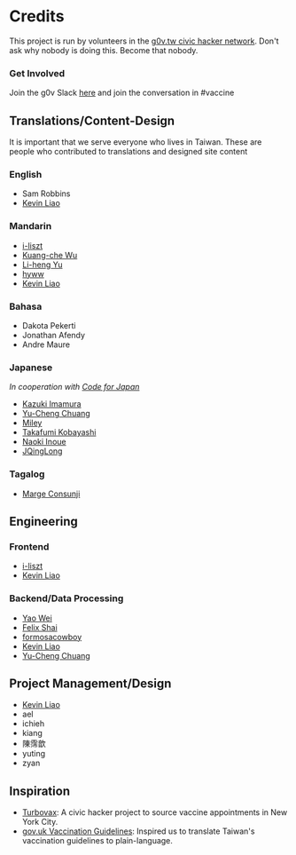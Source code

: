 # Credits

This project is run by volunteers in the [g0v.tw civic hacker network](https://g0v.tw). Don't ask why nobody is doing this. Become that nobody. 

### Get Involved
Join the g0v Slack [here](https://join.g0v.tw) and join the conversation in #vaccine

## Translations/Content-Design
It is important that we serve everyone who lives in Taiwan. These are people who contributed to translations and designed site content

### English
* Sam Robbins
* [Kevin Liao](http://liaokev.in)

### Mandarin
* [i-liszt](https://github.com/i-liszt)
* [Kuang-che Wu](https://github.com/kcwu)
* [Li-heng Yu](https://github.com/seadog007)
* [hyww](https://github.com/hyww)
* [Kevin Liao](http://liaokev.in)

### Bahasa

* Dakota Pekerti
* Jonathan Afendy
* Andre Maure

### Japanese
*In cooperation with [Code for Japan](https://www.code4japan.org/)*

* [Kazuki Imamura](https://github.com/kaizumaki)
* [Yu-Cheng Chuang](https://github.com/yorkxin)
* [Miley](https://github.com/mamisada)
* [Takafumi Kobayashi](https://github.com/takafumikobayashi)
* [Naoki Inoue](https://github.com/Naokii-i)
* [JQingLong](https://github.com/jqinglong) 


### Tagalog
*  [Marge Consunji](https://github.com/msunji) 

## Engineering
### Frontend
* [i-liszt](https://github.com/i-liszt)
* [Kevin Liao](http://liaokev.in)

### Backend/Data Processing

* [Yao Wei](https://github.com/medicalwei)
* [Felix Shai](https://github.com/felixshai)
* [formosacowboy](https://github.com/formosacowboy)
* [Kevin Liao](http://liaokev.in)
* [Yu-Cheng Chuang](https://github.com/yorkxin)

## Project Management/Design
* [Kevin Liao](http://liaokev.in)
* ael
* ichieh
* kiang
* 陳霈歆 
* yuting
* zyan

## Inspiration
* [Turbovax](http://turbovax.info): A civic hacker project to source vaccine appointments in New York City. 
* [gov.uk Vaccination Guidelines](): Inspired us to translate Taiwan's vaccination guidelines to plain-language. 